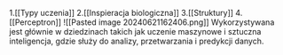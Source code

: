 1.[[Typy uczenia]]
2.[[Inspieracja biologiczna]]
3.[[Struktury]]
4.[[Perceptron]]
![[Pasted image 20240621162406.png]]
Wykorzystywana jest głównie w dziedzinach takich jak uczenie maszynowe i sztuczna inteligencja, gdzie służy do analizy, przetwarzania i predykcji danych.
